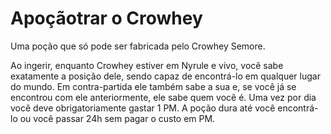 # Apoçãotrar o Crowhey

Uma poção que só pode ser fabricada pelo Crowhey Semore.

Ao ingerir, enquanto Crowhey estiver em Nyrule e vivo, você sabe exatamente a posição dele, sendo capaz de encontrá-lo em qualquer lugar do mundo. Em contra-partida ele também sabe a sua e, se você já se encontrou com ele anteriormente, ele sabe quem você é. Uma vez por dia você deve obrigatoriamente gastar 1 PM. A poção dura até você encontrá-lo ou você passar 24h sem pagar o custo em PM.
